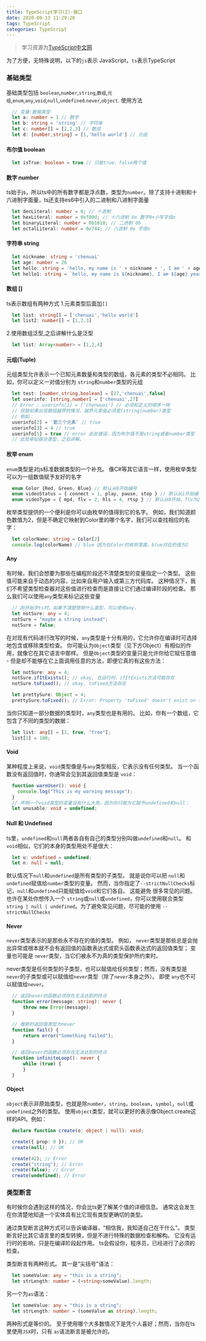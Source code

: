 ```yaml
---
title: TypeScript学习(2)-接口
date: 2020-09-13 11:29:20
tags: TypeScript
categories: TypeScript
---
```

> 学习资源为[TypeScript中文网](https://www.tslang.cn/docs/home.html)

为了方便，无特殊说明，以下的`js`表示 JavaScript，`ts`表示TypeScript
<!--more-->
### 基础类型

基础类型包括 `boolean`,`number`,`string`,`数组`,`元组`,`enum`,`any`,`void`,`null`,`undefined`.`never`,`object`.
使用方法
```typescript typescript
  // 变量:数据类型
  let a: number = 1 // 数字
  let b: string = 'string' // 字符串
  let c: number[] = [1,2,3] // 数组
  let d: [number,string] = [1,'hello world'] // 元组
```

#### 布尔值 boolean
```typescript
  let isTrue: boolean = true // 只能true、false两个值
```

#### 数字 number
ts始于js，所以ts中的所有数字都是浮点数，类型为`number`。除了支持十进制和十六进制字面量，ts还支持es6中引入的二进制和八进制字面量
```typescript
  let decLiteral: number = 6; // 十进制
  let hexLiteral: number = 0xf00d; // 十六进制 0x 数字0+小写字母x
  let binaryLiteral: number = 0b1010; // 二进制 0b
  let octalLiteral: number = 0o744; // 八进制 0o 字母o
```

#### 字符串 string
```typescript
  let nickname: string = 'chenuai'
  let age: number = 26
  let hello: string = 'hello, my name is ' + nickname + ', I am ' + age + 'years old.'
  let hello1: string = `hello, my name is ${nickname}, I am ${age} years old.` // es6写法
```

#### 数组 []
ts表示数组有两种方式
1.元素类型后面加`[]`
```typescript
  let list: string[] = ['chenuai','hello world']
  let list2: number[] = [1,2,3]
```
2.使用数组泛型,之后讲解什么是泛型
```typescript
  let list: Array<number> = [1,2,4]
```

#### 元组(Tuple)  
元组类型允许表示一个已知元素数量和类型的数组，各元素的类型不必相同。 比如，你可以定义一对值分别为 `string`和`number`类型的元组

```typescript
  let test: [number,string,boolean] = [27,'chenuai',false] 
  let userinfo: [string,number] = ['chenuai',27] 
  // Error : userinfo[1] = ['chenwuai'] // 必须和定义的顺序一样
  // 但是如果出现数组越界的情况，越界元素值必须是(string|number)类型
  // 例如：
  userinfo[2] = '第三个元素' // true
  userinfo[3] = 4 // true
  userinfo[5] = true // error 此处错误，因为布尔值不是string或者number类型
  // 此处牵扯联合类型，之后讲解。
```

#### 枚举 enum
`enum`类型是对js标准数据类型的一个补充。 像C#等其它语言一样，使用枚举类型可以为一组数值赋予友好的名字
```typescript
  enum Color {Red, Green, Blue} // 默认从0开始编号
  enum videoStatus = { connect = 1, play, pause, stop } // 默认从1开始编号
  enum videoType = { mp4, flv = 2, hls = 4, rtsp } // 默认从0开始，flv为2，hls为4， rtsp没有手动设置值，则它为上一个元素的值+1，所以为5
```
枚举类型提供的一个便利是你可以由枚举的值得到它的名字。 
例如，我们知道颜色数值为2，但是不确定它映射到Color里的哪个名字，我们可以查找相应的名字：
```typescript
  let colorName: string = Color[2]
  console.log(colorName) // blue 因为在Color的枚举里面，blue对应的值为2
```

#### Any
有时候，我们会想要为那些在编程阶段还不清楚类型的变量指定一个类型。 这些值可能来自于动态的内容，比如来自用户输入或第三方代码库。 这种情况下，我们不希望类型检查器对这些值进行检查而是直接让它们通过编译阶段的检查。 那么我们可以使用`any`类型来标记这些变量
```typescript
  // 刚开始学ts时，如果不清楚使用什么类型，可以使用any，
  let notSure: any = 4;
  notSure = "maybe a string instead";
  notSure = false;
```
在对现有代码进行改写的时候，`any`类型是十分有用的，它允许你在编译时可选择地包含或移除类型检查。 你可能认为`Object`类型（见下方Object）有相似的作用，就像它在其它语言中那样。 但是`Object`类型的变量只是允许你给它赋任意值 - 但是却不能够在它上面调用任意的方法，即便它真的有这些方法：
```typescript
  let notSure: any = 4;
  notSure.ifItExists(); // okay, 在运行时，ifItExists方法可能存在
  notSure.toFixed(); // okay, toFixed方法存在

  let prettySure: Object = 4;
  prettySure.toFixed(); // Error: Property 'toFixed' doesn't exist on type 'Object'. 属性toFixed 不存在
```
当你只知道一部分数据的类型时，`any`类型也是有用的。 比如，你有一个数组，它包含了不同的类型的数据：
```typescript
  let list: any[] = [1, true, "free"];
  list[1] = 100;
```

#### Void
某种程度上来说，`void`类型像是与`any`类型相反，它表示没有任何类型。 当一个函数没有返回值时，你通常会见到其返回值类型是 `void`：
```typescript
  function warnUser(): void {
    console.log("This is my warning message");
  }
  // 声明一个void类型的变量没有什么大用，因为你只能为它赋予undefined和null：
  let unusable: void = undefined;
```

#### Null 和 Undefined
ts里，`undefined`和`null`两者各自有自己的类型分别叫做`undefined`和`null`。 和 `void`相似，它们的本身的类型用处不是很大：
```typescript
  let u: undefined = undefined;
  let n: null = null;
```
默认情况下`null`和`undefined`是所有类型的子类型。 就是说你可以把 `null`和`undefined`赋值给`number`类型的变量。
然而，当你指定了`--strictNullChecks`标记，`null`和`undefined`只能赋值给`void`和它们各自。 这能避免 很多常见的问题。 也许在某处你想传入一个 `string`或`null`或`undefined`，你可以使用联合类型`string | null | undefined`。为了避免常见问题，尽可能的使用 `--strictNullChecks`

#### Never
`never`类型表示的是那些永不存在的值的类型。 例如， `never`类型是那些总是会抛出异常或根本就不会有返回值的函数表达式或箭头函数表达式的返回值类型； 变量也可能是 `never`类型，当它们被永不为真的类型保护所约束时。

never类型是任何类型的子类型，也可以赋值给任何类型；然而，没有类型是`never`的子类型或可以赋值给`never`类型（除了`never`本身之外）。 即使 `any`也不可以赋值给`never`。
```typescript
  // 返回never的函数必须存在无法达到的终点
  function error(message: string): never {
      throw new Error(message);
  }

  // 推断的返回值类型为never
  function fail() {
      return error("Something failed");
  }

  // 返回never的函数必须存在无法达到的终点
  function infiniteLoop(): never {
      while (true) {
      }
  }
```

#### Object
`object`表示非原始类型，也就是除`number`，`string`，`boolean`，`symbol`，`null`或`undefined`之外的类型。
使用`object`类型，就可以更好的表示像Object.create这样的API。例如：
```typescript
  declare function create(o: object | null): void;

  create({ prop: 0 }); // OK
  create(null); // OK

  create(42); // Error
  create("string"); // Error
  create(false); // Error
  create(undefined); // Error
```

### 类型断言
有时候你会遇到这样的情况，你会比ts更了解某个值的详细信息。 通常这会发生在你清楚地知道一个实体具有比它现有类型更确切的类型。

通过类型断言这种方式可以告诉编译器，“相信我，我知道自己在干什么”。 类型断言好比其它语言里的类型转换，但是不进行特殊的数据检查和解构。 它没有运行时的影响，只是在编译阶段起作用。 ts会假设你，程序员，已经进行了必须的检查。

类型断言有两种形式。 其一是“尖括号”语法：
```typescript
  let someValue: any = "this is a string";
  let strLength: number = (<string>someValue).length;
```
另一个为`as`语法：
```typescript
  let someValue: any = "this is a string";
  let strLength: number = (someValue as string).length;
```
两种形式是等价的。 至于使用哪个大多数情况下是凭个人喜好；然而，当你在ts里使用`JSX`时，只有 `as`语法断言是被允许的。